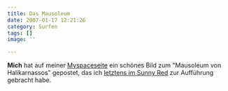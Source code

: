 ```yaml
---
title: Das Mausoleum
date: 2007-01-17 12:21:26
category: Surfen
tags: []
image: ''

---
```


**Mich** hat auf meiner [Myspaceseite](http://www.myspace.com/misantropolis) ein schönes Bild zum "Mausoleum von Halikarnassos" gepostet, das ich [letztens im Sunny Red](http://www.misantropolis.de/?inc=home&ID=903) zur Aufführung gebracht habe.
